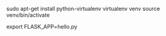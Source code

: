 sudo apt-get install python-virtualenv
virtualenv venv
source venv/bin/activate

export FLASK_APP=hello.py
